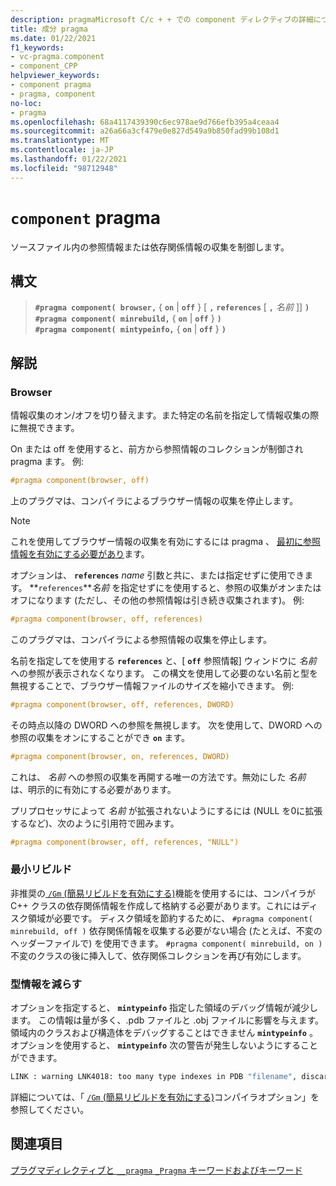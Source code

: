 ```yaml
---
description: pragmaMicrosoft C/c + + での component ディレクティブの詳細について説明します。
title: 成分 pragma
ms.date: 01/22/2021
f1_keywords:
- vc-pragma.component
- component_CPP
helpviewer_keywords:
- component pragma
- pragma, component
no-loc:
- pragma
ms.openlocfilehash: 68a4117439390c6ec978ae9d766efb395a4ceaa4
ms.sourcegitcommit: a26a66a3cf479e0e827d549a9b850fad99b108d1
ms.translationtype: MT
ms.contentlocale: ja-JP
ms.lasthandoff: 01/22/2021
ms.locfileid: "98712948"
---
```

# <a name="component-no-locpragma"></a>`component` pragma

ソースファイル内の参照情報または依存関係情報の収集を制御します。

## <a name="syntax"></a>構文

> **`#pragma component( browser,`** { **`on`** \| **`off`** } \[ **`,`** **`references`** \[ **`,`** *名前* ]] **`)`** \
> **`#pragma component( minrebuild,`** { **`on`** \| **`off`** } **`)`** \
> **`#pragma component( mintypeinfo,`** { **`on`** \| **`off`** } **`)`**

## <a name="remarks"></a>解説

### <a name="browser"></a>Browser

情報収集のオン/オフを切り替えます。また特定の名前を指定して情報収集の際に無視できます。

On または off を使用すると、前方から参照情報のコレクションが制御され pragma ます。 例:

```cpp
#pragma component(browser, off)
```

上のプラグマは、コンパイラによるブラウザー情報の収集を停止します。

> [!NOTE]
> これを使用してブラウザー情報の収集を有効にするには pragma 、 [最初に参照情報を有効にする必要があり](../build/reference/building-browse-information-files-overview.md)ます。

オプションは、 **`references`** *name* 引数と共に、または指定せずに使用できます。 **`references`***名前* を指定せずにを使用すると、参照の収集がオンまたはオフになります (ただし、その他の参照情報は引き続き収集されます)。 例:

```cpp
#pragma component(browser, off, references)
```

このプラグマは、コンパイラによる参照情報の収集を停止します。

名前を指定してを使用する **`references`** と、[  **`off`** 参照情報] ウィンドウに *名前* への参照が表示されなくなります。 この構文を使用して必要のない名前と型を無視することで、ブラウザー情報ファイルのサイズを縮小できます。 例:

```cpp
#pragma component(browser, off, references, DWORD)
```

その時点以降の DWORD への参照を無視します。 次を使用して、DWORD への参照の収集をオンにすることができ **`on`** ます。

```cpp
#pragma component(browser, on, references, DWORD)
```

これは、 *名前* への参照の収集を再開する唯一の方法です。無効にした *名前* は、明示的に有効にする必要があります。

プリプロセッサによって *名前* が拡張されないようにするには (NULL を0に拡張するなど)、次のように引用符で囲みます。

```cpp
#pragma component(browser, off, references, "NULL")
```

### <a name="minimal-rebuild"></a>最小リビルド

非推奨の[ `/Gm` (簡易リビルドを有効にする)](../build/reference/gm-enable-minimal-rebuild.md)機能を使用するには、コンパイラが C++ クラスの依存関係情報を作成して格納する必要があります。これにはディスク領域が必要です。 ディスク領域を節約するために、 `#pragma component( minrebuild, off )` 依存関係情報を収集する必要がない場合 (たとえば、不変のヘッダーファイルで) を使用できます。 `#pragma component( minrebuild, on )`不変のクラスの後に挿入して、依存関係コレクションを再び有効にします。

### <a name="reduce-type-information"></a>型情報を減らす

オプションを指定すると、 **`mintypeinfo`** 指定した領域のデバッグ情報が減少します。 この情報は量が多く、.pdb ファイルと .obj ファイルに影響を与えます。 領域内のクラスおよび構造体をデバッグすることはできません **`mintypeinfo`** 。 オプションを使用すると、 **`mintypeinfo`** 次の警告が発生しないようにすることができます。

```cmd
LINK : warning LNK4018: too many type indexes in PDB "filename", discarding subsequent type information
```

詳細については、「 [ `/Gm` (簡易リビルドを有効にする)](../build/reference/gm-enable-minimal-rebuild.md)コンパイラオプション」を参照してください。

## <a name="see-also"></a>関連項目

[プラグマディレクティブと `__pragma` `_Pragma` キーワードおよびキーワード](./pragma-directives-and-the-pragma-keyword.md)
